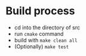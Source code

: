 # Build process

* cd into the directory of src
* run `cmake` command
* build with `make clean all`
* (Optionally) `make test`